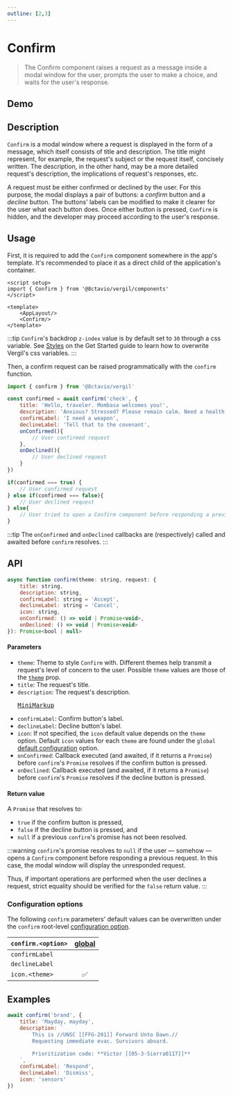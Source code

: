 ```yaml
---
outline: [2,3]
---
```


# Confirm

> The Confirm component raises a request as a message inside a modal window for the user, prompts the user to make a choice, and waits for the user's response.

## Demo

<script setup>
import { Btn } from '@8ctavio/vergil/components'
import { confirm, toast } from '@8ctavio/vergil'

const titles = {
    brand: 'Query',
    user: 'Query',
    ok: 'Check',
    info: 'Acknowledge',
    warn: 'Caution!',
    danger: 'Danger!',
    neutral: 'Query'
}

const testConfirm = async theme => {
    const confirmed = await confirm(theme, {
        title: titles[theme],
        description: 'Lorem ipsum dolor sit amet, consectetur adipiscing elit. Fusce congue molestie sem ut sagittis.'
    })
    if(confirmed === true) toast('ok', 'Confirmed')
    else if(confirmed === false) toast('error', 'Declined')
    else toast('warn', "Crime doesn't pay")
}

function example1(){
    confirm('brand', {
        title: 'Mayday, mayday',
        description: `
            This is //UNSC [[FFG-201]] Forward Unto Dawn.//
            Requesting immediate evac. Survivors aboard.

            Prioritization code: **Victor [[05-3-Sierra0117]]**
        `,
        confirmLabel: 'Respond',
        declineLabel: 'Dismiss',
        icon: 'sensors',
        onConfirmed() {
            if((115 + Math.floor(Math.random() * 4)) === 117) {
                toast({
                    message: "Captain Andrew Del Rio",
                    details: "This is Captain Andrew Del Rio, hailing any survivors of the UNSC Forward Unto Dawn; we're approaching your last known location.",
                    icon: "military_tech"
                })
            } else {
                toast({
                    message: "#N$C In%#%i@y",
                    details: "Incoming Transmission...",
                    icon: "router"
                })
            }
        }
    })
}
</script>

<Demo>
    <Btn @click="testConfirm('brand')" label="Brand"/>
    <Btn @click="testConfirm('user')" label="User"/>
    <Btn @click="testConfirm('ok')" label="Ok"/>
    <Btn @click="testConfirm('info')" label="Info"/>
    <Btn @click="testConfirm('warn')" label="Warn"/>
    <Btn @click="testConfirm('danger')" label="Danger"/>
    <Btn @click="testConfirm('neutral')" label="Neutral"/>
</Demo>

## Description

`Confirm` is a modal window where a request is displayed in the form of a message, which itself consists of title and description. The title might represent, for example, the request's subject or the request itself, concisely written. The description, in the other hand, may be a more detailed request's description, the implications of request's responses, etc.

A request must be either confirmed or declined by the user. For this purpose, the modal displays a pair of buttons: a *confirm* button and a *decline* button. The buttons' labels can be modified to make it clearer for the user what each button does. Once either button is pressed, `Confirm` is hidden, and the developer may proceed according to the user's response.

## Usage

First, it is required to add the `Confirm` component somewhere in the app's template. It's recommended to place it as a direct child of the application's container.

```vue
<script setup>
import { Confirm } from '@8ctavio/vergil/components'
</script>

<template>
    <AppLayout/>
    <Confirm/>
</template>
```
:::tip
`Confirm`'s backdrop `z-index` value is by default set to `30` through a css variable. See [Styles](/get-started.md#styles) on the Get Started guide to learn how to overwrite Vergil's css variables.
:::

Then, a confirm request can be raised programmatically with the `confirm` function.

```js
import { confirm } from '@8ctavio/vergil'

const confirmed = await confirm('check', {
    title: 'Hello, traveler. Mombasa welcomes you!',
    description: 'Anxious? Stressed? Please remain calm. Need a health kit?',
    confirmLabel: 'I need a weapon',
    declineLabel: 'Tell that to the covenant',
    onConfirmed(){
        // User confirmed request
    },
    onDeclined(){
        // User declined request
    }
})

if(confirmed === true) {
    // User confirmed request
} else if(confirmed === false){
    // User declined request
} else{
    // User tried to open a Confirm component before responding a previous request
}
```

:::tip
The `onConfirmed` and `onDeclined` callbacks are (respectively) called and awaited before `confirm` resolves.
:::

## API

```js
async function confirm(theme: string, request: {
    title: string,
    description: string,
    confirmLabel: string = 'Accept',
    declineLabel: string = 'Cancel',
    icon: string,
    onConfirmed: () => void | Promise<void>,
    onDeclined: () => void | Promise<void>
}): Promise<bool | null>
```

#### Parameters

- `theme`: Theme to style `Confirm` with. Different themes help transmit a request's level of concern to the user. Possible `theme` values are those of the [`theme`](/theme#the-theme-prop) prop.
- `title`: The request's title.
- `description`: The request's description. <Badge><pre>[MiniMarkup](/mini-markup)</pre></Badge>
- `confirmLabel`: Confirm button's label.
- `declineLabel`: Decline button's label.
- `icon`: If not specified, the `icon` default value depends on the `theme` option. Default `icon` values for each `theme` are found under the `global` [default configuration](/configuration#default-configuration) option.
- `onConfirmed`: Callback executed (and awaited, if it returns a `Promise`) before `confirm`'s `Promise` resolves if the confirm button is pressed.
- `onDeclined`: Callback executed (and awaited, if it returns a `Promise`) before `confirm`'s `Promise` resolves if the decline button is pressed.

#### Return value

A `Promise` that resolves to: 
- `true` if the confirm button is pressed,
- `false` if the decline button is pressed, and
- `null` if a previous `confirm`'s promise has not been resolved.

:::warning
`confirm`'s promise resolves to `null` if the user — somehow — opens a `Confirm` component before responding a previous request. In this case, the modal window will display the unresponded request.

Thus, if important operations are performed when the user declines a request, strict equality should be verified for the `false` return value.
:::

### Configuration options

The following `confirm` parameters' default values can be overwritten under the `confirm` root-level [configuration option](/configuration).

| `confirm.<option>` | [global](/configuration#global-configuration) |
| -------------- | :---: |
| `confirmLabel` | |
| `declineLabel` | |
| `icon.<theme>` | ✅ |

## Examples

```js
await confirm('brand', {
    title: 'Mayday, mayday',
    description: `
        This is //UNSC [[FFG-201]] Forward Unto Dawn.//
        Requesting immediate evac. Survivors aboard.

        Prioritization code: **Victor [[05-3-Sierra0117]]**
    `,
    confirmLabel: 'Respond',
    declineLabel: 'Dismiss',
    icon: 'sensors'
})
```

<Demo>
    <Btn label="Mayday" @click="example1"/>
</Demo>